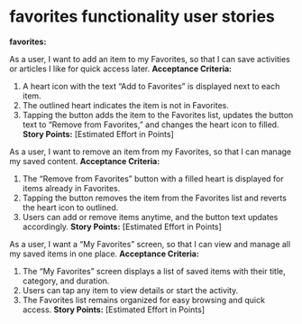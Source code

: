 # favorites functionality user stories
**favorites:**

As a user, I want to add an item to my Favorites, so that I can save activities or articles I like for quick access later.
**Acceptance Criteria:**
1. A heart icon with the text “Add to Favorites” is displayed next to each item.
2. The outlined heart indicates the item is not in Favorites.
3. Tapping the button adds the item to the Favorites list, updates the button text to “Remove from Favorites,” and changes the heart icon to filled.
**Story Points:** [Estimated Effort in Points]

As a user, I want to remove an item from my Favorites, so that I can manage my saved content.
**Acceptance Criteria:**
1. The “Remove from Favorites” button with a filled heart is displayed for items already in Favorites.
2. Tapping the button removes the item from the Favorites list and reverts the heart icon to outlined.
3. Users can add or remove items anytime, and the button text updates accordingly.
**Story Points:** [Estimated Effort in Points]

As a user, I want a “My Favorites” screen, so that I can view and manage all my saved items in one place.
**Acceptance Criteria:**
1. The “My Favorites” screen displays a list of saved items with their title, category, and duration.
2. Users can tap any item to view details or start the activity.
3. The Favorites list remains organized for easy browsing and quick access.
**Story Points:** [Estimated Effort in Points]
